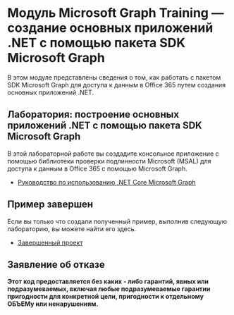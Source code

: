 # <a name="microsoft-graph-training-module---build-net-core-apps-with-the-microsoft-graph-sdk"></a>Модуль Microsoft Graph Training — создание основных приложений .NET с помощью пакета SDK Microsoft Graph

В этом модуле представлены сведения о том, как работать с пакетом SDK Microsoft Graph для доступа к данным в Office 365 путем создания основных приложений .NET.

## <a name="lab---build-net-core-apps-with-the-microsoft-graph-sdk"></a>Лаборатория: построение основных приложений .NET с помощью пакета SDK Microsoft Graph

В этой лабораторной работе вы создадите консольное приложение с помощью библиотеки проверки подлинности Microsoft (MSAL) для доступа к данным в Office 365 с помощью Microsoft Graph.

- [Руководство по использованию .NET Core Microsoft Graph](https://docs.microsoft.com/graph/tutorials/dotnet-core)

## <a name="completed-sample"></a>Пример завершен

Если вы только что создали полученный пример, выполнив следующую лабораторию, вы можете найти его здесь.

- [Завершенный проект](demo)

## <a name="disclaimer"></a>Заявление об отказе

**Этот код предоставляется без каких _-_ либо гарантий, явных или подразумеваемых, включая любые подразумеваемые гарантии пригодности для конкретной цели, пригодности к отдельному ОБЪЕМу или ненарушениям.**

